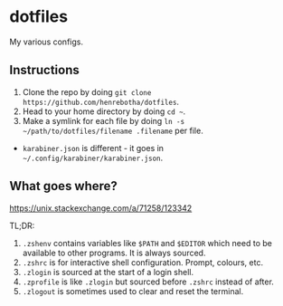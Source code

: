 # dotfiles

My various configs.

## Instructions

1. Clone the repo by doing `git clone https://github.com/henrebotha/dotfiles`.
2. Head to your home directory by doing `cd ~`.
3. Make a symlink for each file by doing `ln -s ~/path/to/dotfiles/filename .filename` per file.
  * `karabiner.json` is different - it goes in `~/.config/karabiner/karabiner.json`.

## What goes where?

https://unix.stackexchange.com/a/71258/123342

TL;DR:

1. `.zshenv` contains variables like `$PATH` and `$EDITOR` which need to be available to other programs. It is always sourced.
2. `.zshrc` is for interactive shell configuration. Prompt, colours, etc.
3. `.zlogin` is sourced at the start of a login shell.
4. `.zprofile` is like `.zlogin` but sourced before `.zshrc` instead of after.
5. `.zlogout` is sometimes used to clear and reset the terminal.
